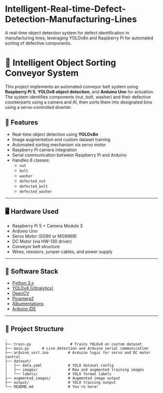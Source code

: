 # Intelligent-Real-time-Defect-Detection-Manufacturing-Lines
A real-time object detection system for defect identification in manufacturing lines, leveraging YOLOv8n and Raspberry Pi for automated sorting of defective components.
# 🔧 Intelligent Object Sorting Conveyor System

This project implements an automated conveyor belt system using **Raspberry Pi 5**, **YOLOv8 object detection**, and **Arduino Uno** for actuation. The system identifies components (nut, bolt, washer) and their defective counterparts using a camera and AI, then sorts them into designated bins using a servo-controlled diverter.

## 🎯 Features

- Real-time object detection using **YOLOv8n**
- Image augmentation and custom dataset training
- Automated sorting mechanism via servo motor
- Raspberry Pi camera integration
- Serial communication between Raspberry Pi and Arduino
- Handles 6 classes:
  - `nut`
  - `bolt`
  - `washer`
  - `defected_nut`
  - `defected_bolt`
  - `defected_washer`

---

## 🖥 Hardware Used

- Raspberry Pi 5 + Camera Module 3
- Arduino Uno
- Servo Motor (SG90 or MG996R)
- DC Motor (via HW-130 driver)
- Conveyor belt structure
- Wires, resistors, jumper cables, and power supply

---

## 🧠 Software Stack

- [Python 3.x](https://www.python.org/)
- [YOLOv8 (Ultralytics)](https://github.com/ultralytics/ultralytics)
- [OpenCV](https://opencv.org/)
- [Picamera2](https://github.com/raspberrypi/picamera2)
- [Albumentations](https://albumentations.ai/)
- [Arduino IDE](https://www.arduino.cc/en/software)

---

## 📂 Project Structure

```plaintext
.
├── train.py                  # Trains YOLOv8 on custom dataset
├── main.py      # Live detection and Arduino serial communication
├── arduino_sort.ino         # Arduino logic for servo and DC motor control
├── dataset/
│   ├── data.yaml            # YOLO dataset config
│   ├── images/              # Raw and augmented training images
│   └── labels/              # YOLO format labels
├── augmented_images/        # Augmented image output
├── output/                  # YOLO training output
└── README.md                # You're here!
